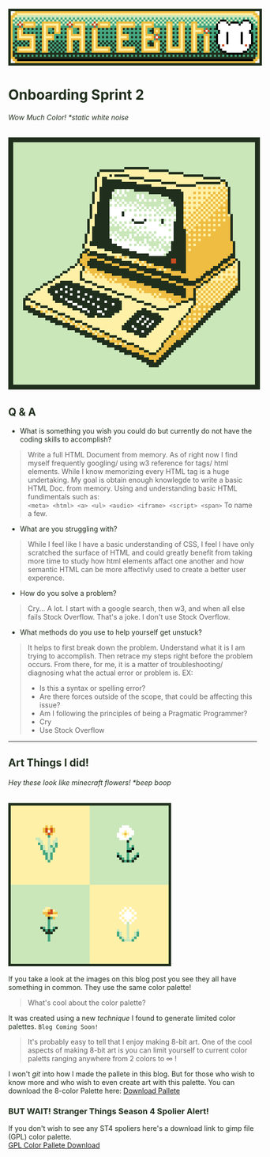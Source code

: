 ![Banner-V3](../images/github_banner_v3.png)

# Onboarding Sprint 2
###### Wow Much Color! *static white noise
![8-bit Mac Color](../images/bmo_PC-500px.png)
## Q & A

- What is something you wish you could do but currently do not have the coding skills to accomplish?
> Write a full HTML Document from memory. As of right now I find myself frequently googling/ using w3 reference for tags/ html elements. While I know memorizing every HTML tag is a huge undertaking. My goal is obtain enough knowlegde to write a basic HTML Doc. from memory. Using and understanding basic HTML fundimentals such as: <br />
> `<meta> <html> <a> <ul> <audio> <iframe> <script> <span>` To name a few.
- What are you struggling with?
> While I feel like I have a basic understanding of CSS, I feel I have only scratched the surface of HTML and could greatly benefit from taking more time to study how html elements affact one another and how semantic HTML can be more affectivly used to create a better user experence.
- How do you solve a problem? 
> Cry... A lot.
> I start with a google search, then w3, and when all else fails Stock Overflow. That's a joke. I don't use Stock Overflow.
- What methods do you use to help yourself get unstuck?
> It helps to first break down the problem. Understand what it is I am trying to accomplish. Then retrace my steps right before the problem occurs. From there, for me, it is a matter of troubleshooting/ diagnosing what the actual error or problem is. EX: 
> - Is this a syntax or spelling error?
> - Are there forces outside of the scope, that could be affecting this issue?
> - Am I following the principles of being a Pragmatic Programmer?
> - Cry
> - Use Stock Overflow

---
## Art Things I did!
###### Hey these look like minecraft flowers! *beep boop
![8-bit flowers](../images/64px*5_4-flowers.png)

If you take a look at the images on this blog post you see they all have something in common. They use the same color palette!<br />
> What's cool about the color palette?<br />

It was created using a new <em>technique</em> I found to generate limited color palettes. `Blog Coming Soon!`<br />
> It's probably easy to tell that I enjoy making 8-bit art. One of the cool aspects of making 8-bit art is you can limit yourself to current color paletts ranging anywhere from 2 colors to &#8734; !

I won't *git* into how I made the pallete in this blog. But for those who wish to know more and who wish to even create art with this palette. You can download the 8-color Palette here: [Download Pallete](https://lospec.com/palette-list/eddie-munson#comment-23238)
### BUT WAIT! Stranger Things Season 4 Spolier Alert!
If you don't wish to see any ST4 spoliers here's a download link to gimp file (GPL) color palette.<br />
[GPL Color Pallete Download](https://lospec.com/palette-list/eddie-munson.gpl)

<style type="text/css"> 
  
  body { 
    background-color: linear-gradient(#fff0a7, #cae7ba);
    color: #202f1d;
  } 
  
  img { 
    border: 5px solid #202f1d; 
  }
  
</style>




